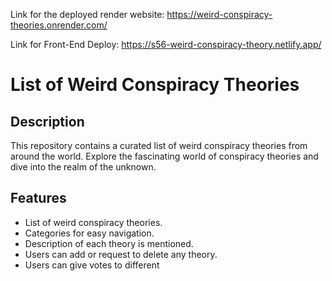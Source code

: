 Link for the deployed render website: https://weird-conspiracy-theories.onrender.com/

Link for Front-End Deploy: https://s56-weird-conspiracy-theory.netlify.app/

# List of Weird Conspiracy Theories

## Description
This repository contains a curated list of weird conspiracy theories from around the world. Explore the fascinating world of conspiracy theories and dive into the realm of the unknown.

## Features
- List of weird conspiracy theories.
- Categories for easy navigation.
- Description of each theory is mentioned.
- Users can add or request to delete any theory.
- Users can give votes to different 

